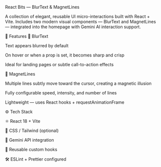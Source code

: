React Bits — BlurText & MagnetLines

A collection of elegant, reusable UI micro-interactions built with React + Vite.
Includes two modern visual components — BlurText and MagnetLines — integrated into the homepage with Gemini AI interaction support.

🚀 Features
🔹 BlurText

Text appears blurred by default

On hover or when a prop is set, it becomes sharp and crisp

Ideal for landing pages or subtle call-to-action effects

🔹 MagnetLines

Multiple lines subtly move toward the cursor, creating a magnetic illusion

Fully configurable speed, intensity, and number of lines

Lightweight — uses React hooks + requestAnimationFrame

⚙️ Tech Stack

⚛️ React 18 + Vite

🎨 CSS / Tailwind (optional)

🧠 Gemini API integration

🧩 Reusable custom hooks

🛠️ ESLint + Prettier configured
